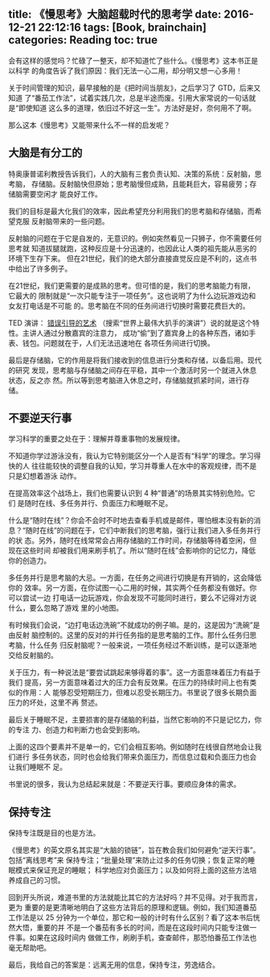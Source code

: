 title: 《慢思考》大脑超载时代的思考学
date: 2016-12-21 22:12:16
tags: [Book, brainchain]
categories: Reading
toc: true
---

会有这样的感觉吗？忙碌了一整天，却不知道忙了些什么。《慢思考》这本书正是以科学
的角度告诉了我们原因：我们无法一心二用，却分明又想一心多用！

关于时间管理的知识，最早接触的是《把时间当朋友》，之后学习了 GTD，后来又知道
了“番茄工作法”，试着实践几次，总是半途而废。引用大家常说的一句话就是“即使知道
这么多的道理，依旧过不好这一生”。方法好是好，奈何用不了啊。

那么这本《慢思考》又能带来什么不一样的启发呢？

## 大脑是有分工的

特奥康普诺利教授告诉我们，人的大脑有三套负责认知、决策的系统：反射脑，思考脑，
存储脑。反射脑快但原始；思考脑慢但成熟，且能耗巨大，容易疲劳；存储脑需要空闲才
能良好工作。

我们的目标是最大化我们的效率，因此希望充分利用我们的思考脑和存储脑，而希望克服
反射脑带来的一些问题。

反射脑的问题在于它是自发的，无意识的。例如突然看见一只狮子，你不需要任何思考就
知道拔腿就跑，这种反应是十分迅速的，也因此让人类的祖先能从恶劣的环境下生存下来。
但在21世纪，我们的绝大部分直接直觉反应是不利的，这点书中给出了许多例子。

在21世纪，我们更需要的是成熟的思考。但可惜的是，我们的思考脑能力有限，它最大的
限制就是“一次只能专注于一项任务”。这也说明了为什么边玩游戏边和女友打电话是不可能
的。思考脑在不同的任务间进行切换时需要花费巨大的。

TED 演讲： [错误引导的艺术](https://www.ted.com/talks/apollo_robbins_the_art_of_misdirection)
（搜索“世界上最伟大扒手的演讲”）说的就是这个特性。主讲人通过分散嘉宾的注意力，
成功“偷”到了嘉宾身上的各种东西，诸如手表、钱包。问题就在于，人们无法迅速地在
各项任务间进行切换。

最后是存储脑，它的作用是将我们接收到的信息进行分类和存储，以备后用。现代的研究
发现，思考脑与存储脑之间存在平稳，其中一个激活时另一个就进入休息状态，反之亦
然。所以等到思考脑进入休息之时，存储脑就抓紧时间，进行存储。

## 不要逆天行事

学习科学的重要之处在于：理解并尊重事物的发展规律。

不知道你学过游泳没有，我认为它特别能区分一个人是否有“科学”的理念。学习得快的人
往往能较快的调整自我的认知，学习并尊重人在水中的客观规律，而不是只是幻想着游泳
动作。

在提高效率这个战场上，我们也需要认识到 4 种“普通”的场景其实特别危险。它们
是随时在线、多任务并行、负面压力和睡眠不足。

什么是“随时在线”？你会不会时不时地去查看手机或是邮件，哪怕根本没有新的消
息？“随时在线”的问题在于，它们中断我们的思考脑，强行让我们进入多任务并行的状
态。另外，随时在线常常会占用存储脑的工作时间，存储脑等待着空闲，但现在这些时间
却被我们用来刷手机了。所以“随时在线”会影响你的记忆力，降低你的创造力。

多任务并行是思考脑的大忌。一方面，在任务之间进行切换是有开销的，这会降低你的
效率。另一方面，在你试图一心二用的时候，其实两个任务都没有做好。你可以尝试一边
打电话一边玩游戏，你会发现不可能同时进行，要么不记得对方说什么，要么忽略了游戏
里的小地图。

有时候我们会说，“边打电话边洗碗”不就成功的例子嘛。是的，这是因为“洗碗”是由反射
脑控制的。这里的反对的并行任务指的是思考脑的工作。那什么任务归思考脑，什么任务
归反射脑呢？一般来说，一项任务经过不断训练，是可以逐渐地交给反射脑的。

关于压力，有一种说法是“要尝试跳起来够得着的事”。这一方面意味着压力有益于我们
提高，另一方面意味着过大的压力会有反效果。在压力的持续时间上也有类似的作用：人
能够忍受短期压力，但难以忍受长期压力。书里说了很多长期负面压力的坏处，这里不再
赘述。

最后关于睡眠不足，主要损害的是存储脑的利益，当然它影响的不只是记忆力，你的专注
力、创造力和判断力也会受到影响。

上面的这四个要素并不是单一的，它们会相互影响。例如随时在线很自然地会让我们进行
多任务状态，同时也会给我们带来负面压力，而信息过载和负面压力也会让我们睡眠不
足。

书里说的很多，我认为总结起来就是：不要逆天行事。要顺应身体的需求。

## 保持专注

保持专注既是目的也是方法。

《慢思考》的英文原名其实是“大脑的锁链”，旨在教会我们如何避免“逆天行事”。包括“离线思考”来
保持专注；“批量处理”来防止过多的任务切换；恢复正常的睡眠模式来保证充足的睡眠；
科学地应对负面压力；以及如何将上面的这些方法培养成自己的习惯。

回到开头所说，难道书里的方法就能比其它的方法好吗？并不见得。对于我而言，更为
重要的是更清晰地明白了这些方法背后的原理和逻辑。例如，我们知道番茄工作法是以
25 分钟为一个单位，那它和一般的计时有什么区别？看了这本书后恍然大悟，重要的并
不是一个番茄有多长的时间，而是在这段时间内只能专注做一件事。如果在这段时间内
做做工作，刷刷手机，查查邮件，那恐怕番茄工作法也毫无帮助吧。

最后，我给自己的答案是：远离无用的信息，保持专注，劳逸结合。

